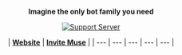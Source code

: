 <div align="center">

**Imagine the only bot family you need**

[![Support Server](https://discord.com/api/guilds/1006255800299298906/widget.png?style=banner2)](https://discord.the-river-styx.com)

| **[Website](https://the-river-styx.com)**	| **[Invite Muse](https://muse.the-river-styx.com)**	|
| ---	| --- | --- | --- | --- |


</div>
